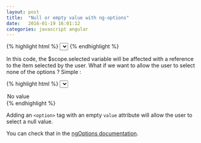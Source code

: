 ```yaml
---
layout: post
title:  "Null or empty value with ng-options"
date:   2016-01-19 16:01:12
categories: javascript angular
---
```


{% highlight html %}
<select ng-options="item as item.label for item in items" ng-model="selected">
</select>
{% endhighlight %}

In this code, the $scope.selected variable will be affected with a reference to the item selected by the user.
What if we want to allow the user to select none of the options ? Simple :

{% highlight html %}
<select ng-options="item as item.label for item in items" ng-model="selected">
  <option value="">No value</option>
</select>
{% endhighlight %}

Adding an `<option>` tag with an empty `value` attribute will allow the user to select a null value.

You can check that in the [ngOptions documentation][ngOptions].

[ngOptions]: https://docs.angularjs.org/api/ng/directive/ngOptions
